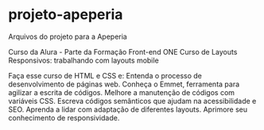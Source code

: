 # projeto-apeperia

Arquivos do projeto para a Apeperia

Curso da Alura - Parte da Formação Front-end ONE
Curso de Layouts Responsivos: trabalhando com layouts mobile

Faça esse curso de HTML e CSS e:
Entenda o processo de desenvolvimento de páginas web.
Conheça o Emmet, ferramenta para agilizar a escrita de códigos.
Melhore a manutenção de códigos com variáveis CSS.
Escreva códigos semânticos que ajudam na acessibilidade e SEO.
Aprenda a lidar com adaptação de diferentes layouts.
Aprimore seu conhecimento de responsividade.
